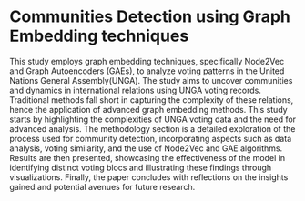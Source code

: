 # Communities Detection using Graph Embedding techniques
 
This study employs graph embedding techniques, specifically Node2Vec and Graph Autoencoders (GAEs), to analyze voting patterns in the United Nations General Assembly(UNGA). The study aims to uncover communities and dynamics in international relations using UNGA voting records. Traditional methods fall short in capturing the complexity of these relations, hence the application of advanced graph embedding methods. This study starts by highlighting the complexities of UNGA voting data and the need for advanced analysis. The methodology section is a detailed exploration of the process used for community detection, incorporating aspects such as data analysis, voting similarity, and the use of Node2Vec and GAE algorithms. Results are then presented, showcasing the effectiveness of the model in identifying distinct voting blocs and illustrating these findings through visualizations. Finally, the paper concludes with reflections on the insights gained and potential avenues for future research.
